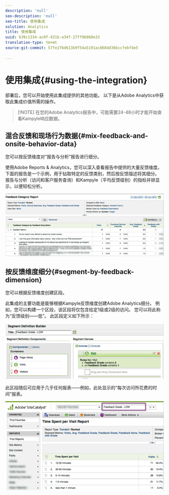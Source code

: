 ```yaml
---
description: 'null'
seo-description: 'null'
seo-title: 使用集成
solution: Analytics
title: 使用集成
uuid: b39c1334-ac0f-431b-a34f-27ff9b068e33
translation-type: tm+mt
source-git-commit: 57fe1f6d613b9f54a5191ac8684d36bccfebf4e5

---
```



# 使用集成{#using-the-integration}

部署后，您可以开始使用此集成提供的其他功能。 以下是从Adobe Analytics中获取此集成价值所需的操作。

> [!NOTE] 在您的Adobe Analytics报告中，可能需要24-48小时才能开始查看Kampyle响应数据。

## 混合反馈和现场行为数据{#mix-feedback-and-onsite-behavior-data}

您可以按反馈维度对“报告与分析”报告进行细分。

使用Adobe Reports &amp; Analytics，您可以深入查看报告中提供的大量反馈维度。 下面的报告是一个示例，用于钻取特定的反馈类别，然后按反馈描述将其细分。 报告与分析（访问和客户服务查询）和Kampyle（平均反馈级别）的指标并排显示，以便轻松分析。

![](assets/feedback_category_report.png)

## 按反馈维度细分{#segment-by-feedback-dimension}

您可以根据反馈维度创建区段。

此集成的主要功能是能够根据Kampyle反馈维度创建Adobe Analytics细分。 例如，您可以构建一个区段，该区段将仅包含给定1级或2级的访问。 您可以将此称为“反馈级别——低”。 此区段定义如下所示：

![](assets/segment_feedback.png)

此区段随后可应用于几乎任何报表——例如，此处显示的“每次访问所花费的时间”报表。

![](assets/time_spent_per_visit.png)
